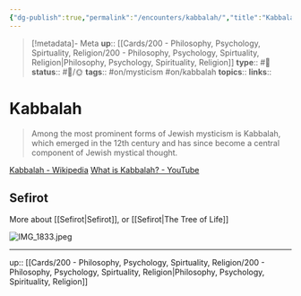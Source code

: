 ```yaml
---
{"dg-publish":true,"permalink":"/encounters/kabbalah/","title":"Kabbalah"}
---
```


> [!metadata]- Meta
> **up**:: [[Cards/200 - Philosophy, Psychology, Spirtuality, Religion/200 - Philosophy, Psychology, Spirtuality, Religion\|Philosophy, Psychology, Spirituality, Religion]]
> **type**:: #📝 
> **status**:: #📝/🌞
> **tags**:: #on/mysticism #on/kabbalah
> **topics**:: 
> **links**::


# Kabbalah

> Among the most prominent forms of Jewish mysticism is Kabbalah, which emerged in the 12th century and has since become a central component of Jewish mystical thought.


[Kabbalah - Wikipedia](https://en.wikipedia.org/wiki/Kabbalah)
[What is Kabbalah? - YouTube](https://youtu.be/PLaE996B-lQ?si=oDNhPBu7MjfKNdYg)
## Sefirot
More about [[Sefirot\|Sefirot]], or [[Sefirot\|The Tree of Life]]

![IMG_1833.jpeg](/img/user/Extras/Attachments/IMG_1833.jpeg)


---
up:: [[Cards/200 - Philosophy, Psychology, Spirtuality, Religion/200 - Philosophy, Psychology, Spirtuality, Religion\|Philosophy, Psychology, Spirituality, Religion]]

